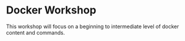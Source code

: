 # Docker Workshop

This workshop will focus on a beginning to intermediate level of docker content and commands. 
